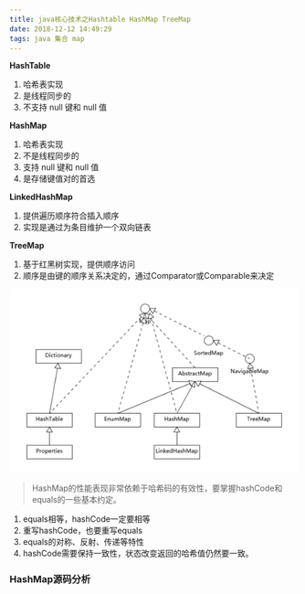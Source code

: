 ```yaml
---
title: java核心技术之Hashtable HashMap TreeMap
date: 2018-12-12 14:49:29
tags: java 集合 map
---
```


**HashTable**

1. 哈希表实现
2. 是线程同步的
3. 不支持 null 键和 null 值

**HashMap**

1. 哈希表实现
2. 不是线程同步的
3. 支持 null 键和 null 值
4. 是存储键值对的首选

**LinkedHashMap**

1. 提供遍历顺序符合插入顺序
2. 实现是通过为条目维护一个双向链表

**TreeMap**

1. 基于红黑树实现，提供顺序访问
2. 顺序是由键的顺序关系决定的，通过Comparator或Comparable来决定

![map](../images/map.png)

> HashMap的性能表现非常依赖于哈希码的有效性，要掌握hashCode和equals的一些基本约定。

1. equals相等，hashCode一定要相等
2. 重写hashCode，也要重写equals
3. equals的对称、反射、传递等特性
4. hashCode需要保持一致性，状态改变返回的哈希值仍然要一致。

### HashMap源码分析

